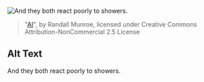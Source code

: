 ![And they both react poorly to showers.](https://imgs.xkcd.com/comics/ai.png)
> "[AI](https://xkcd.com/948/)", by Randall Munroe, licensed under Creative Commons Attribution-NonCommercial 2.5 License

## Alt Text
And they both react poorly to showers.
